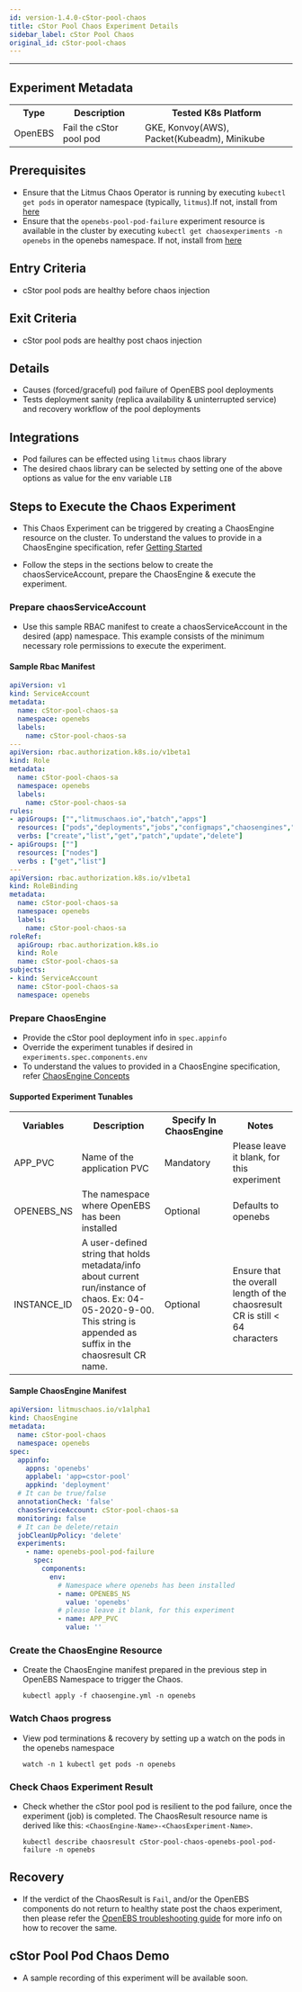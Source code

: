 ```yaml
---
id: version-1.4.0-cStor-pool-chaos
title: cStor Pool Chaos Experiment Details
sidebar_label: cStor Pool Chaos
original_id: cStor-pool-chaos
---
```

------

## Experiment Metadata

<table>
  <tr>
    <th> Type </th>
    <th> Description </th>
    <th> Tested K8s Platform </th>
  </tr>
  <tr>
    <td> OpenEBS </td>
    <td> Fail the cStor pool pod </td>
    <td> GKE, Konvoy(AWS), Packet(Kubeadm), Minikube </td>
  </tr>
</table>

## Prerequisites

- Ensure that the Litmus Chaos Operator is running by executing `kubectl get pods` in operator namespace (typically, `litmus`).If not, install from [here](https://raw.githubusercontent.com/litmuschaos/pages/master/docs/litmus-operator-latest.yaml)
- Ensure that the `openebs-pool-pod-failure` experiment resource is available in the cluster by executing `kubectl get chaosexperiments -n openebs` in the openebs namespace. If not, install from [here](https://hub.litmuschaos.io/api/chaos/1.4.1?file=charts/openebs/openebs-pool-pod-failure/experiment.yaml)

## Entry Criteria

- cStor pool pods are healthy before chaos injection

## Exit Criteria

- cStor pool pods are healthy post chaos injection

## Details

- Causes (forced/graceful) pod failure of OpenEBS pool deployments
- Tests deployment sanity (replica availability & uninterrupted service) and recovery workflow of the pool deployments

## Integrations

- Pod failures can be effected using `litmus` chaos library
- The desired chaos library can be selected by setting one of the above options as value for the env variable `LIB`

## Steps to Execute the Chaos Experiment

- This Chaos Experiment can be triggered by creating a ChaosEngine resource on the cluster. To understand the values to provide in a ChaosEngine specification, refer [Getting Started](getstarted.md/#prepare-chaosengine)

- Follow the steps in the sections below to create the chaosServiceAccount, prepare the ChaosEngine & execute the experiment.

### Prepare chaosServiceAccount

- Use this sample RBAC manifest to create a chaosServiceAccount in the desired (app) namespace. This example consists of the minimum necessary role permissions to execute the experiment.

#### Sample Rbac Manifest

```yaml
apiVersion: v1
kind: ServiceAccount
metadata:
  name: cStor-pool-chaos-sa
  namespace: openebs
  labels:
    name: cStor-pool-chaos-sa
---
apiVersion: rbac.authorization.k8s.io/v1beta1
kind: Role
metadata:
  name: cStor-pool-chaos-sa
  namespace: openebs
  labels:
    name: cStor-pool-chaos-sa
rules:
- apiGroups: ["","litmuschaos.io","batch","apps"]
  resources: ["pods","deployments","jobs","configmaps","chaosengines","chaosexperiments","chaosresults"]
  verbs: ["create","list","get","patch","update","delete"]
- apiGroups: [""]
  resources: ["nodes"]
  verbs : ["get","list"]
---
apiVersion: rbac.authorization.k8s.io/v1beta1
kind: RoleBinding
metadata:
  name: cStor-pool-chaos-sa
  namespace: openebs
  labels:
    name: cStor-pool-chaos-sa
roleRef:
  apiGroup: rbac.authorization.k8s.io
  kind: Role
  name: cStor-pool-chaos-sa
subjects:
- kind: ServiceAccount
  name: cStor-pool-chaos-sa
  namespace: openebs
```

### Prepare ChaosEngine

- Provide the cStor pool deployment info in `spec.appinfo`
- Override the experiment tunables if desired in `experiments.spec.components.env`
- To understand the values to provided in a ChaosEngine specification, refer [ChaosEngine Concepts](chaosengine-concepts.md)

#### Supported Experiment Tunables

<table>
  <tr>
    <th> Variables </th>
    <th> Description  </th>
    <th> Specify In ChaosEngine </th>
    <th> Notes </th>
  </tr>
  <tr>
    <td> APP_PVC </td>
    <td> Name of the application PVC </td>
    <td> Mandatory </td>
    <td> Please leave it blank, for this experiment</td>
  </tr>
  <tr>
    <td> OPENEBS_NS </td>
    <td> The namespace where OpenEBS has been installed </td>
    <td> Optional </td>
    <td> Defaults to openebs </td>
  </tr>
  <tr>
    <td> INSTANCE_ID </td>
    <td> A user-defined string that holds metadata/info about current run/instance of chaos. Ex: 04-05-2020-9-00. This string is appended as suffix in the chaosresult CR name.</td>
    <td> Optional  </td>
    <td> Ensure that the overall length of the chaosresult CR is still < 64 characters </td>
  </tr>

</table>

#### Sample ChaosEngine Manifest

```yaml
apiVersion: litmuschaos.io/v1alpha1
kind: ChaosEngine
metadata:
  name: cStor-pool-chaos
  namespace: openebs
spec:
  appinfo:
    appns: 'openebs'
    applabel: 'app=cstor-pool'
    appkind: 'deployment'
  # It can be true/false
  annotationCheck: 'false'
  chaosServiceAccount: cStor-pool-chaos-sa
  monitoring: false
  # It can be delete/retain
  jobCleanUpPolicy: 'delete' 
  experiments:
    - name: openebs-pool-pod-failure
      spec:
        components:
          env:
            # Namespace where openebs has been installed
            - name: OPENEBS_NS
              value: 'openebs'
            # please leave it blank, for this experiment
            - name: APP_PVC
              value: ''
```

### Create the ChaosEngine Resource

- Create the ChaosEngine manifest prepared in the previous step in OpenEBS Namespace to trigger the Chaos.

  `kubectl apply -f chaosengine.yml -n openebs`

### Watch Chaos progress

- View pod terminations & recovery by setting up a watch on the pods in the openebs namespace

  `watch -n 1 kubectl get pods -n openebs`

### Check Chaos Experiment Result

- Check whether the cStor pool pod is resilient to the pod failure, once the experiment (job) is completed. The ChaosResult resource name is derived like this: `<ChaosEngine-Name>-<ChaosExperiment-Name>`.

  `kubectl describe chaosresult cStor-pool-chaos-openebs-pool-pod-failure -n openebs`

## Recovery 

- If the verdict of the ChaosResult is `Fail`, and/or the OpenEBS components do not return to healthy state post the chaos experiment, then please refer the [OpenEBS troubleshooting guide](https://docs.openebs.io/docs/next/troubleshooting.html#ndm-related) for more info on how to recover the same. 

## cStor Pool Pod Chaos Demo

- A sample recording of this experiment will be available soon.
